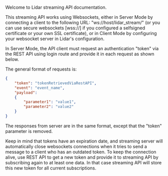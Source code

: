 Welcome to Lidar streaming API documentation.

This streaming API works using Websockets, either in Server Mode by connecting a client to the following URL: "ws://host/lidar_stream/" (or you can use secure websockets [wss://] if you configured a selfsigned certificate or your own SSL certificate), or in Client Mode by configuring your websocket server in Lidar's configuration.

In Server Mode, the API client must request an authentication "token" via the REST API using login route and provide it in each request as shown below. 

The general format of requests is:

```json
{
    "token": "tokenRetrievedViaRestAPI",
    "event": "event_name",
    "payload":
    {
        "parameter1": "value1",
        "parameter2": "value2"
    }
}
```

The responses from server are in the same format, except that the "token" parameter is removed.

Keep in mind that tokens have an expiration date, and streaming server will automatically close websockets connections when it tries to send a message to a client who has an outdated token. To keep the connection alive, use REST API to get a new token and provide it to streaming API by subscribing again to at least one data. In that case streaming API will store this new token for all current subscriptions.

